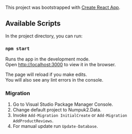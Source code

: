 This project was bootstrapped with [Create React App](https://github.com/facebook/create-react-app).

## Available Scripts

In the project directory, you can run:

### `npm start`

Runs the app in the development mode.<br>
Open [http://localhost:3000](http://localhost:3000) to view it in the browser.

The page will reload if you make edits.<br>
You will also see any lint errors in the console.

### Migration

1. Go to Visual Studio Package Manager Console.
2. Change default project to Numpuk2.Data.
3. Invoke `Add-Migration InitialCreate` or `Add-Migration AddProductReviews`.
4. For manual update run `Update-Database`. 